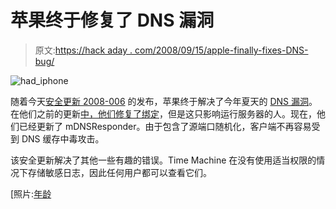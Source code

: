 # 苹果终于修复了 DNS 漏洞

> 原文:[https://hack aday . com/2008/09/15/apple-finally-fixes-DNS-bug/](https://hackaday.com/2008/09/15/apple-finally-fixes-dns-bug/)

![](../Images/e9c8c28b2c1b871a1b2701712b9e1ff9.png "had_iphone")

随着今天[安全更新 2008-006](http://support.apple.com/kb/HT3137) 的发布，苹果终于解决了今年夏天的 [DNS 漏洞](http://hackaday.com/tag/dns/)。在他们之前的更新[中，他们修复了绑定](http://support.apple.com/kb/HT2647)，但是这只影响运行服务器的人。现在，他们已经更新了 mDNSResponder。由于包含了源端口随机化，客户端不再容易受到 DNS 缓存中毒攻击。

该安全更新解决了其他一些有趣的错误。Time Machine 在没有使用适当权限的情况下存储敏感日志，因此任何用户都可以查看它们。

[照片:[年龄](http://flickr.com/photos/edans/1526393678/)